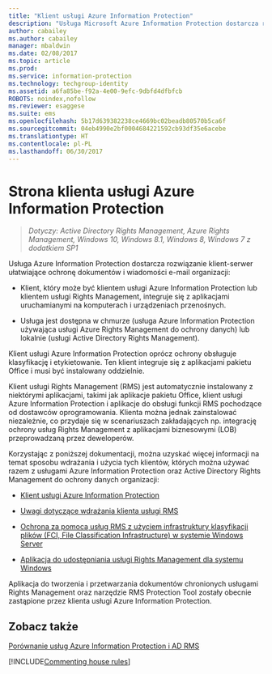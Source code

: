 ```yaml
---
title: "Klient usługi Azure Information Protection"
description: "Usługa Microsoft Azure Information Protection dostarcza rozwiązanie klient-serwer ułatwiające ochronę danych organizacji. Klient (klient usługi Azure Information Protection lub klient usługi Rights Management) jest zintegrowany z aplikacjami uruchamianymi na komputerach i urządzeniach przenośnych."
author: cabailey
ms.author: cabailey
manager: mbaldwin
ms.date: 02/08/2017
ms.topic: article
ms.prod: 
ms.service: information-protection
ms.technology: techgroup-identity
ms.assetid: a6fa85be-f92a-4e00-9efc-9dbfd4dfbfcb
ROBOTS: noindex,nofollow
ms.reviewer: esaggese
ms.suite: ems
ms.openlocfilehash: 5b17d639382238ce4669bc02beadb80570b5ca6f
ms.sourcegitcommit: 04eb4990e2bf0004684221592cb93df35e6acebe
ms.translationtype: HT
ms.contentlocale: pl-PL
ms.lasthandoff: 06/30/2017
---
```

# <a name="the-client-side-of-azure-information-protection"></a>Strona klienta usługi Azure Information Protection

>*Dotyczy: Active Directory Rights Management, Azure Rights Management, Windows 10, Windows 8.1, Windows 8, Windows 7 z dodatkiem SP1*

Usługa Azure Information Protection dostarcza rozwiązanie klient-serwer ułatwiające ochronę dokumentów i wiadomości e-mail organizacji:

- Klient, który może być klientem usługi Azure Information Protection lub klientem usługi Rights Management, integruje się z aplikacjami uruchamianymi na komputerach i urządzeniach przenośnych. 

- Usługa jest dostępna w chmurze (usługa Azure Information Protection używająca usługi Azure Rights Management do ochrony danych) lub lokalnie (usługi Active Directory Rights Management). 

Klient usługi Azure Information Protection oprócz ochrony obsługuje klasyfikację i etykietowanie. Ten klient integruje się z aplikacjami pakietu Office i musi być instalowany oddzielnie.

Klient usługi Rights Management (RMS) jest automatycznie instalowany z niektórymi aplikacjami, takimi jak aplikacje pakietu Office, klient usługi Azure Information Protection i aplikacje do obsługi funkcji RMS pochodzące od dostawców oprogramowania. Klienta można jednak zainstalować niezależnie, co przydaje się w scenariuszach zakładających np. integrację ochrony usług Rights Management z aplikacjami biznesowymi (LOB) przeprowadzaną przez deweloperów.

Korzystając z poniższej dokumentacji, można uzyskać więcej informacji na temat sposobu wdrażania i użycia tych klientów, których można używać razem z usługami Azure Information Protection oraz Active Directory Rights Management do ochrony danych organizacji:

- [Klient usługi Azure Information Protection](AIP-client.md)

- [Uwagi dotyczące wdrażania klienta usługi RMS](client-deployment-notes.md)

- [Ochrona za pomocą usług RMS z użyciem infrastruktury klasyfikacji plików (FCI, File Classification Infrastructure) w systemie Windows Server](configure-fci.md)

- [Aplikacja do udostępniania usługi Rights Management dla systemu Windows](sharing-app-windows.md)

Aplikacja do tworzenia i przetwarzania dokumentów chronionych usługami Rights Management oraz narzędzie RMS Protection Tool zostały obecnie zastąpione przez klienta usługi Azure Information Protection. 


## <a name="see-also"></a>Zobacz także
[Porównanie usług Azure Information Protection i AD RMS](../understand-explore/compare-azure-rms-ad-rms.md)

[!INCLUDE[Commenting house rules](../includes/houserules.md)]